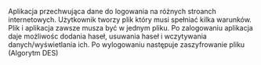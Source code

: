 Aplikacja przechwująca dane do logowania na różnych stroanch internetowych. 
Użytkownik tworzy plik który musi spełniać kilka warunków. 
Plik i aplikacja zawsze musza być w jednym pliku. 
Po zalogowaniu aplikacja daje możliwośc dodania haseł, usuwania haseł i wczytywania danych/wyświetlania ich.
Po wylogowaniu następuje zaszyfrowanie pliku (Algorytm DES)
